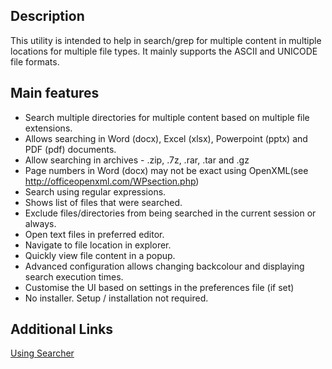 ## Description
This utility is intended to help in search/grep for multiple content in multiple locations for multiple file types. It mainly supports the ASCII and UNICODE file formats.

## Main features
* Search multiple directories for multiple content based on multiple file extensions.
* Allows searching in Word (docx), Excel (xlsx), Powerpoint (pptx) and PDF (pdf) documents.
* Allow searching in archives - .zip, .7z, .rar, .tar and .gz
* Page numbers in Word (docx) may not be exact using OpenXML(see http://officeopenxml.com/WPsection.php)
* Search using regular expressions.
* Shows list of files that were searched.
* Exclude files/directories from being searched in the current session or always.
* Open text files in preferred editor.
* Navigate to file location in explorer.
* Quickly view file content in a popup.
* Advanced configuration allows changing backcolour and displaying search execution times.
* Customise the UI based on settings in the preferences file (if set)
* No installer. Setup / installation not required.

## Additional Links
[Using Searcher](https://github.com/wizden/Searcher/wiki/Using-Searcher)
